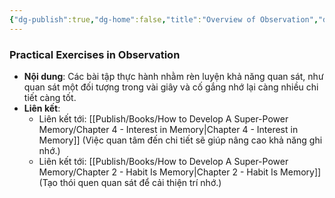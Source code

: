 ```yaml
---
{"dg-publish":true,"dg-home":false,"title":"Overview of Observation","date":"2024-08-31","tags":["#books","#memory","#How_to_Develop_A_Super_Power_Memory"],"Chương":"Chương1","dg-path":"Books/How to Develop A Super-Power Memory/Practical Exercises in Observation.md","permalink":"/books/how-to-develop-a-super-power-memory/practical-exercises-in-observation/","dgPassFrontmatter":true,"noteIcon":"","updated":"2025-01-30T14:26:59.351+07:00"}
---
```


### Practical Exercises in Observation

- **Nội dung**: Các bài tập thực hành nhằm rèn luyện khả năng quan sát, như quan sát một đối tượng trong vài giây và cố gắng nhớ lại càng nhiều chi tiết càng tốt.
- **Liên kết**:
    - Liên kết tới: [[Publish/Books/How to Develop A Super-Power Memory/Chapter 4 - Interest in Memory\|Chapter 4 - Interest in Memory]] (Việc quan tâm đến chi tiết sẽ giúp nâng cao khả năng ghi nhớ.)
    - Liên kết tới: [[Publish/Books/How to Develop A Super-Power Memory/Chapter 2 - Habit Is Memory\|Chapter 2 - Habit Is Memory]] (Tạo thói quen quan sát để cải thiện trí nhớ.)